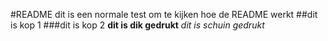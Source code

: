 #README
dit is een normale test om te kijken hoe de README werkt
##dit is kop 1
###dit is kop 2
**dit is dik gedrukt**
*dit is schuin gedrukt*
